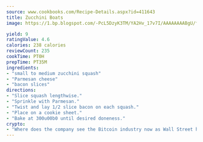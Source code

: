 ```yaml
---
source: www.cookbooks.com/Recipe-Details.aspx?id=411643
title: Zucchini Boats
image: https://1.bp.blogspot.com/-PcL5DzyK3TM/YA2Hv_17v7I/AAAAAAAABgU/fyHeesSth_IZW9mL5lk6GxJO8cW8ksrGACLcBGAsYHQ/s320/12.png

yield: 9
ratingValue: 4.6
calories: 238 calories
reviewCount: 235
cookTime: PT0H
prepTime: PT35M
ingredients:
- "small to medium zucchini squash"
- "Parmesan cheese"
- "bacon slices"
directions:
- "Slice squash lengthwise."
- "Sprinkle with Parmesan."
- "Twist and lay 1/2 slice bacon on each squash."
- "Place on a cookie sheet."
- "Bake at 300u00b0 until desired doneness."
crypto:
- "Where does the company see the Bitcoin industry now as Wall Street has begun to embrace it and what was the turning point that legitimatized Bitcoin?"
---
```


